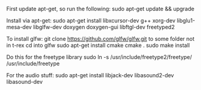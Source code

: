 First update apt-get, so run the following:
sudo apt-get update && upgrade

Install via apt-get:
sudo apt-get install libxcursor-dev g++ xorg-dev libglu1-mesa-dev libglfw-dev doxygen doxygen-gui libftgl-dev freetyped2

To install glfw:
git clone https://github.com/glfw/glfw.git to some folder not in t-rex
cd into glfw
sudo apt-get install cmake
cmake .
sudo make install

Do this for the freetype library
sudo ln -s /usr/include/freetype2/freetype/ /usr/include/freetype

For the audio stuff:
sudo apt-get install libjack-dev libasound2-dev libasound-dev

